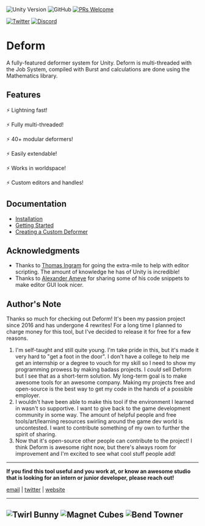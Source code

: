 ![Unity Version](https://img.shields.io/badge/unity-2018.3%2B-blue.svg)
![GitHub](https://img.shields.io/github/license/keenanwoodall/Deform.svg)
[![PRs Welcome](https://img.shields.io/badge/PRs-welcome-blue.svg)](https://github.com/keenanwoodall/Deform/compare)

[![Twitter](https://img.shields.io/twitter/follow/keenanwoodall.svg?label=Follow&style=social)](https://twitter.com/intent/follow?screen_name=keenanwoodall)
[![Discord](https://img.shields.io/discord/503808487520993280.svg?logo=Discord&style=social)](https://discord.gg/NnX5cpr)

# Deform
A fully-featured deformer system for Unity. Deform is multi-threaded with the Job System, compiled with Burst and calculations are done using the Mathematics library.

## Features
:zap: Lightning fast!

:zap: Fully multi-threaded!

:zap: 40+ modular deformers!

:zap: Easily extendable!

:zap: Works in worldspace!

:zap: Custom editors and handles!


## Documentation
* [Installation](Documentation/Installation.md)
* [Getting Started](Documentation/GettingStarted.md)
* [Creating a Custom Deformer](Documentation/CustomDeformer.md)

## Acknowledgments
* Thanks to [Thomas Ingram](https://twitter.com/vertexxyz) for going the extra-mile to help with editor scripting. The amount of knowledge he has of Unity is incredible!
* Thanks to [Alexander Ameye](https://twitter.com/alexanderameye) for sharing some of his code snippets to make editor GUI look nicer.

## Author's Note
Thanks so much for checking out Deform! It's been my passion project since 2016 and has undergone 4 rewrites! For a long time I planned to charge money for this tool, but I've decided to release it for free for a few reasons.

1. I'm self-taught and still quite young. I'm take pride in this, but it's made it very hard to "get a foot in the door". I don't have a college to help me get an internship or a degree to vouch for my skill so I need to show my programming prowess by making badass projects. I *could* sell Deform but I see that as a short-term solution. My long-term goal is to make awesome tools for an awesome company. Making my projects free and open-source is the best way to get my code in the hands of a possible employer.
2. I wouldn't have been able to make this tool if the environment I learned in wasn't so supportive. I want to give back to the game development community in some way. The amount of helpful people and free tools/art/learning resources swirling around the game dev world is uncontested. I want to contribute something of my own to further the spirit of sharing.
3. Now that it's open-source other people can contribute to the project! I think Deform is awesome right now, but there's always room for improvement and I'm excited to see what cool stuff people add!

---

**If you find this tool useful and you work at, or know an awesome studio that is looking for an intern or junior developer, please reach out!**

[email](mailto:keenanwoodall@gmail.com) | [twitter](https://twitter.com/keenanwoodall) | [website](http://keenanwoodall.com)

---
![Twirl Bunny](https://i.imgur.com/7haw7ww.gif)
![Magnet Cubes](https://i.imgur.com/OU3MXeP.gif)
![Bend Towner](https://i.imgur.com/oveeDgm.gif)
---
